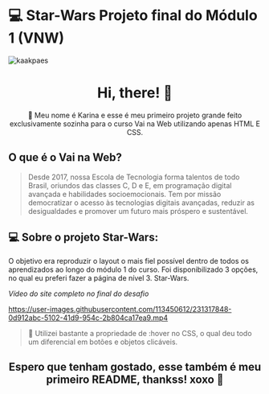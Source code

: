# 💻 Star-Wars Projeto final do Módulo 1 (VNW)

![kaakpaes](https://user-images.githubusercontent.com/113450612/231313860-a65ee6c5-a12b-4f61-800c-5063f788fcd9.png)

<h1 align="center"> Hi, there! 👋 </h1>

<p align="center">🚀 Meu nome é Karina e esse é meu primeiro projeto grande feito exclusivamente sozinha para o curso Vai na Web utilizando apenas HTML E CSS.</p>

## O que é o Vai na Web? 

>Desde 2017, nossa Escola de Tecnologia forma talentos de todo Brasil, oriundos das classes C, D e E, em programação digital avançada e habilidades socioemocionais.
>Tem por missão democratizar o acesso às tecnologias digitais avançadas, reduzir as desigualdades e promover um futuro mais próspero e sustentável.


## 💻 Sobre o projeto Star-Wars:
O objetivo era reproduzir o layout o mais fiel possível dentro de todos os aprendizados ao longo do módulo 1 do curso. 
Foi disponibilizado 3 opções, no qual eu preferi fazer a página de nível 3. Star-Wars.

*Vídeo do site completo no final do desafio*

https://user-images.githubusercontent.com/113450612/231317848-0d912abc-5102-41d9-954c-2b804ca17ea9.mp4

> :construction: Utilizei bastante a propriedade de :hover no CSS, o qual deu todo um diferencial em botões e objetos clicáveis.



<h2 align="center"> Espero que tenham gostado, esse também é meu primeiro README, thankss! xoxo 👋 </h2>
